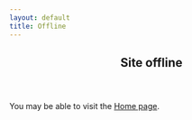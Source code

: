 ```yaml
---
layout: default
title: Offline
---
```

 <div class="content-container">
    <header class="header-cta">
      <h2 class="section-header">Site offline</h2>
    </header>
    <p class="header-tagline">
      <span class="main-cta">You may be able to visit the <a class="internal-link" href="/">Home page</a>.</span>
    </p>
  </div>
</div>